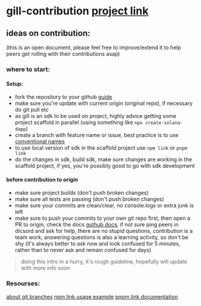 # gill-contribution [project link](https://github.com/users/hnariman/projects/11)

## ideas on contribution:
(this is an open document, please feel free to improve/extend it to help peers get rolling with their contributions asap)

### where to start:
#### Setup:
- fork the repository to your github [guide](https://docs.github.com/en/pull-requests/collaborating-with-pull-requests/working-with-forks/fork-a-repo)
- make sure you're update with current origin (original repo), if necessary do git pull etc
- as gill is an sdk to be used on project, highly advice getting some project scaffold in parallel (using something like ```npx create-solana-dapp```)
- create a branch with feature name or issue, best practice is to use [conventional names](https://conventional-branch.github.io/)
- to use local version of sdk in the scaffold project use ```npm link``` or ```pnpm link```
- do the changes in sdk, build sdk, make sure changes are working in the scaffold project, if yes, you're possibly good to go with sdk development

#### before contribution to origin
- make sure project builds (don't push broken changes)
- make sure all tests are passing (don't push broken changes)
- make sure your commits are clean/clear, no console.logs or extra junk is left
- make sure to push your commits to your own git repo first, then open a PR to origin, check the docs [guthub docs](https://docs.github.com/en/pull-requests/collaborating-with-pull-requests/proposing-changes-to-your-work-with-pull-requests/creating-a-pull-request-from-a-fork), if not sure ping peers in dicsord and ask for help, there are no stupid questions, contribution is a team work, answering questions is also a learning activity, so don't be shy
(it's always better to ask now and look confused for 5 minutes, rather than to never ask and remain confused for days)

> doing this intro in a hurry, it's rough guideline, hopefully will update with more info soon

### Resourses:
[about git branches](https://git-scm.com/book/en/v2/Git-Branching-Basic-Branching-and-Merging)
[npm link usage example](https://dev.to/brunosartori/mastering-npm-link-simplifying-local-dependency-management-ggo)
[pnpm link documentation](https://pnpm.io/cli/link)

